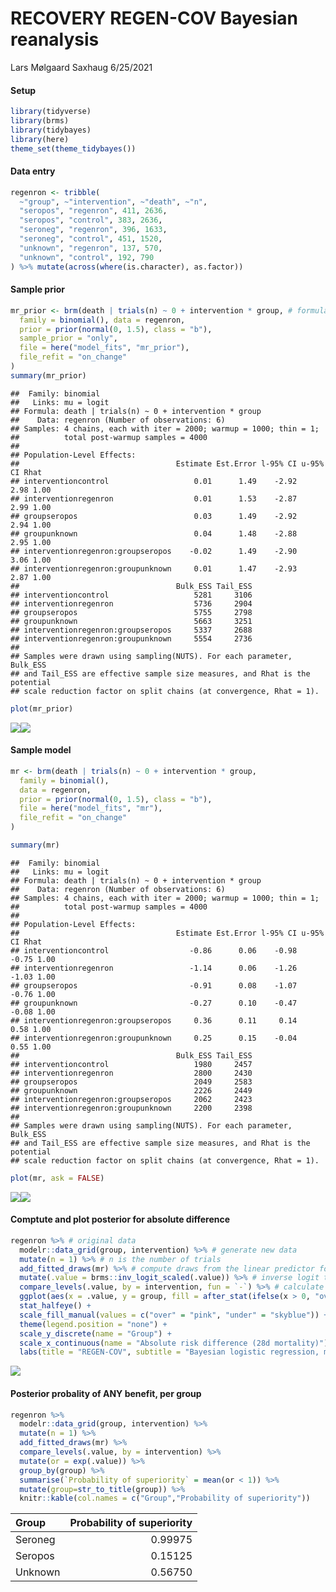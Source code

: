 RECOVERY REGEN-COV Bayesian reanalysis
================
Lars Mølgaard Saxhaug
6/25/2021

#### Setup

``` r
library(tidyverse)
library(brms)
library(tidybayes)
library(here)
theme_set(theme_tidybayes())
```

#### Data entry

``` r
regenron <- tribble(
  ~"group", ~"intervention", ~"death", ~"n",
  "seropos", "regenron", 411, 2636,
  "seropos", "control", 383, 2636,
  "seroneg", "regenron", 396, 1633,
  "seroneg", "control", 451, 1520,
  "unknown", "regenron", 137, 570,
  "unknown", "control", 192, 790
) %>% mutate(across(where(is.character), as.factor))
```

#### Sample prior

``` r
mr_prior <- brm(death | trials(n) ~ 0 + intervention * group, # formula without intercept
  family = binomial(), data = regenron,
  prior = prior(normal(0, 1.5), class = "b"),
  sample_prior = "only",
  file = here("model_fits", "mr_prior"),
  file_refit = "on_change"
)
summary(mr_prior)
```

    ##  Family: binomial 
    ##   Links: mu = logit 
    ## Formula: death | trials(n) ~ 0 + intervention * group 
    ##    Data: regenron (Number of observations: 6) 
    ## Samples: 4 chains, each with iter = 2000; warmup = 1000; thin = 1;
    ##          total post-warmup samples = 4000
    ## 
    ## Population-Level Effects: 
    ##                                   Estimate Est.Error l-95% CI u-95% CI Rhat
    ## interventioncontrol                   0.01      1.49    -2.92     2.98 1.00
    ## interventionregenron                  0.01      1.53    -2.87     2.99 1.00
    ## groupseropos                          0.03      1.49    -2.92     2.94 1.00
    ## groupunknown                          0.04      1.48    -2.88     2.95 1.00
    ## interventionregenron:groupseropos    -0.02      1.49    -2.90     3.06 1.00
    ## interventionregenron:groupunknown     0.01      1.47    -2.93     2.87 1.00
    ##                                   Bulk_ESS Tail_ESS
    ## interventioncontrol                   5281     3106
    ## interventionregenron                  5736     2904
    ## groupseropos                          5755     2798
    ## groupunknown                          5663     3251
    ## interventionregenron:groupseropos     5337     2688
    ## interventionregenron:groupunknown     5554     2736
    ## 
    ## Samples were drawn using sampling(NUTS). For each parameter, Bulk_ESS
    ## and Tail_ESS are effective sample size measures, and Rhat is the potential
    ## scale reduction factor on split chains (at convergence, Rhat = 1).

``` r
plot(mr_prior)
```

![](README_files/figure-gfm/prior_sampling-1.png)<!-- -->![](README_files/figure-gfm/prior_sampling-2.png)<!-- -->

#### Sample model

``` r
mr <- brm(death | trials(n) ~ 0 + intervention * group,
  family = binomial(),
  data = regenron,
  prior = prior(normal(0, 1.5), class = "b"),
  file = here("model_fits", "mr"),
  file_refit = "on_change"
)

summary(mr)
```

    ##  Family: binomial 
    ##   Links: mu = logit 
    ## Formula: death | trials(n) ~ 0 + intervention * group 
    ##    Data: regenron (Number of observations: 6) 
    ## Samples: 4 chains, each with iter = 2000; warmup = 1000; thin = 1;
    ##          total post-warmup samples = 4000
    ## 
    ## Population-Level Effects: 
    ##                                   Estimate Est.Error l-95% CI u-95% CI Rhat
    ## interventioncontrol                  -0.86      0.06    -0.98    -0.75 1.00
    ## interventionregenron                 -1.14      0.06    -1.26    -1.03 1.00
    ## groupseropos                         -0.91      0.08    -1.07    -0.76 1.00
    ## groupunknown                         -0.27      0.10    -0.47    -0.08 1.00
    ## interventionregenron:groupseropos     0.36      0.11     0.14     0.58 1.00
    ## interventionregenron:groupunknown     0.25      0.15    -0.04     0.55 1.00
    ##                                   Bulk_ESS Tail_ESS
    ## interventioncontrol                   1980     2457
    ## interventionregenron                  2800     2430
    ## groupseropos                          2049     2583
    ## groupunknown                          2226     2449
    ## interventionregenron:groupseropos     2062     2423
    ## interventionregenron:groupunknown     2200     2398
    ## 
    ## Samples were drawn using sampling(NUTS). For each parameter, Bulk_ESS
    ## and Tail_ESS are effective sample size measures, and Rhat is the potential
    ## scale reduction factor on split chains (at convergence, Rhat = 1).

``` r
plot(mr, ask = FALSE)
```

![](README_files/figure-gfm/model_sampling-1.png)<!-- -->![](README_files/figure-gfm/model_sampling-2.png)<!-- -->

#### Comptute and plot posterior for absolute difference

``` r
regenron %>% # original data
  modelr::data_grid(group, intervention) %>% # generate new data
  mutate(n = 1) %>% # n is the number of trials
  add_fitted_draws(mr) %>% # compute draws from the linear predictor for model `mr`, replace with `mr_prior` for prior prediction
  mutate(.value = brms::inv_logit_scaled(.value)) %>% # inverse logit transformation to probability scale
  compare_levels(.value, by = intervention, fun = `-`) %>% # calculate absolute risk reduction per group
  ggplot(aes(x = .value, y = group, fill = after_stat(ifelse(x > 0, "over", "under")))) +
  stat_halfeye() +
  scale_fill_manual(values = c("over" = "pink", "under" = "skyblue")) +
  theme(legend.position = "none") +
  scale_y_discrete(name = "Group") +
  scale_x_continuous(name = "Absolute risk difference (28d mortality)") +
  labs(title = "REGEN-COV", subtitle = "Bayesian logistic regression, minimally informative sceptical prior", caption = "@load_dependent")
```

![](README_files/figure-gfm/unnamed-chunk-1-1.png)<!-- -->

#### Posterior probality of ANY benefit, per group

``` r
regenron %>%
  modelr::data_grid(group, intervention) %>%
  mutate(n = 1) %>%
  add_fitted_draws(mr) %>%
  compare_levels(.value, by = intervention) %>%
  mutate(or = exp(.value)) %>%
  group_by(group) %>%
  summarise(`Probability of superiority` = mean(or < 1)) %>%
  mutate(group=str_to_title(group)) %>% 
  knitr::kable(col.names = c("Group","Probability of superiority"))
```

| Group   | Probability of superiority |
|:--------|---------------------------:|
| Seroneg |                    0.99975 |
| Seropos |                    0.15125 |
| Unknown |                    0.56750 |
